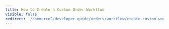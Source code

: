 ```yaml
---
title: How to Create a Custom Order Workflow
visible: false
redirect: '/commerce2/developer-guide/orders/workflow/create-custom-workflow[301]'
---
```

